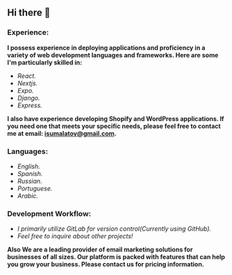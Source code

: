 ## Hi there 👋
### Experience:

**I possess experience in deploying applications and proficiency in a variety of web development languages and frameworks. Here are some I'm particularly skilled in:**

- *React.*
- *Nextjs.*
- *Expo.*
- *Django.*
- *Express.*

**I also have experience developing Shopify and WordPress applications. If you need one that meets your specific needs, please feel free to contact me at email: isumalatov@gmail.com.**

### Languages:

- *English.*
- *Spanish.*
- *Russian.*
- *Portuguese.*
- *Arabic.*

### Development Workflow:

- *I primarily utilize GitLab for version control(Currently using GitHub).*
- *Feel free to inquire about other projects!*
  
**Also We are a leading provider of email marketing solutions for businesses of all sizes. Our platform is packed with features that can help you grow your business. Please contact us for pricing information.**
